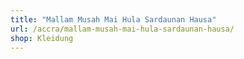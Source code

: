 ```yaml
---
title: "Mallam Musah Mai Hula Sardaunan Hausa"
url: /accra/mallam-musah-mai-hula-sardaunan-hausa/
shop: Kleidung
---
```

